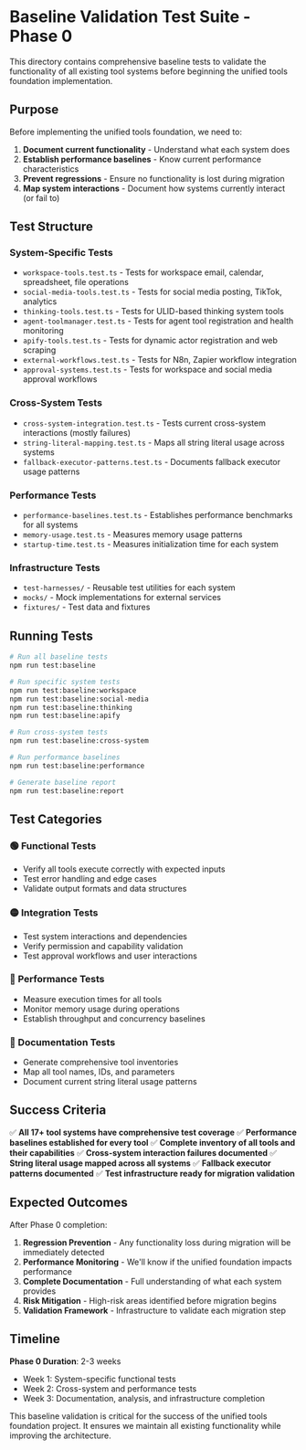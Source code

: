 # Baseline Validation Test Suite - Phase 0

This directory contains comprehensive baseline tests to validate the functionality of all existing tool systems before beginning the unified tools foundation implementation.

## Purpose

Before implementing the unified tools foundation, we need to:
1. **Document current functionality** - Understand what each system does
2. **Establish performance baselines** - Know current performance characteristics
3. **Prevent regressions** - Ensure no functionality is lost during migration
4. **Map system interactions** - Document how systems currently interact (or fail to)

## Test Structure

### System-Specific Tests
- `workspace-tools.test.ts` - Tests for workspace email, calendar, spreadsheet, file operations
- `social-media-tools.test.ts` - Tests for social media posting, TikTok, analytics
- `thinking-tools.test.ts` - Tests for ULID-based thinking system tools
- `agent-toolmanager.test.ts` - Tests for agent tool registration and health monitoring
- `apify-tools.test.ts` - Tests for dynamic actor registration and web scraping
- `external-workflows.test.ts` - Tests for N8n, Zapier workflow integration
- `approval-systems.test.ts` - Tests for workspace and social media approval workflows

### Cross-System Tests
- `cross-system-integration.test.ts` - Tests current cross-system interactions (mostly failures)
- `string-literal-mapping.test.ts` - Maps all string literal usage across systems
- `fallback-executor-patterns.test.ts` - Documents fallback executor usage patterns

### Performance Tests
- `performance-baselines.test.ts` - Establishes performance benchmarks for all systems
- `memory-usage.test.ts` - Measures memory usage patterns
- `startup-time.test.ts` - Measures initialization time for each system

### Infrastructure Tests
- `test-harnesses/` - Reusable test utilities for each system
- `mocks/` - Mock implementations for external services
- `fixtures/` - Test data and fixtures

## Running Tests

```bash
# Run all baseline tests
npm run test:baseline

# Run specific system tests
npm run test:baseline:workspace
npm run test:baseline:social-media
npm run test:baseline:thinking
npm run test:baseline:apify

# Run cross-system tests
npm run test:baseline:cross-system

# Run performance baselines
npm run test:baseline:performance

# Generate baseline report
npm run test:baseline:report
```

## Test Categories

### 🟢 Functional Tests
- Verify all tools execute correctly with expected inputs
- Test error handling and edge cases
- Validate output formats and data structures

### 🟡 Integration Tests
- Test system interactions and dependencies
- Verify permission and capability validation
- Test approval workflows and user interactions

### 🔴 Performance Tests
- Measure execution times for all tools
- Monitor memory usage during operations
- Establish throughput and concurrency baselines

### 🔵 Documentation Tests
- Generate comprehensive tool inventories
- Map all tool names, IDs, and parameters
- Document current string literal usage patterns

## Success Criteria

✅ **All 17+ tool systems have comprehensive test coverage**
✅ **Performance baselines established for every tool**
✅ **Complete inventory of all tools and their capabilities**
✅ **Cross-system interaction failures documented**
✅ **String literal usage mapped across all systems**
✅ **Fallback executor patterns documented**
✅ **Test infrastructure ready for migration validation**

## Expected Outcomes

After Phase 0 completion:
1. **Regression Prevention** - Any functionality loss during migration will be immediately detected
2. **Performance Monitoring** - We'll know if the unified foundation impacts performance
3. **Complete Documentation** - Full understanding of what each system provides
4. **Risk Mitigation** - High-risk areas identified before migration begins
5. **Validation Framework** - Infrastructure to validate each migration step

## Timeline

**Phase 0 Duration**: 2-3 weeks
- Week 1: System-specific functional tests
- Week 2: Cross-system and performance tests  
- Week 3: Documentation, analysis, and infrastructure completion

This baseline validation is critical for the success of the unified tools foundation project. It ensures we maintain all existing functionality while improving the architecture. 